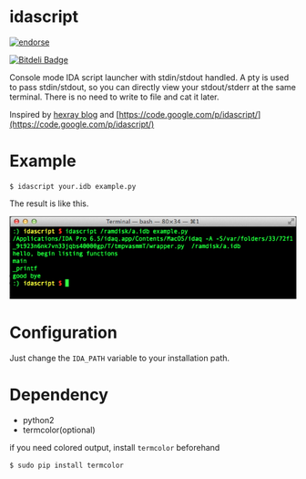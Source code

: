 
# idascript

[![endorse](http://api.coderwall.com/ztrix/endorsecount.png)](http://coderwall.com/ztrix)

[![Bitdeli Badge](https://d2weczhvl823v0.cloudfront.net/zTrix/idascript/trend.png)](https://bitdeli.com/free "Bitdeli Badge")

Console mode IDA script launcher with stdin/stdout handled. A pty is used to pass stdin/stdout, so you can directly view your stdout/stderr at the same terminal. There is no need to write to file and cat it later.

Inspired by [hexray blog](http://www.hexblog.com/?p=128) and [https://code.google.com/p/idascript/](https://code.google.com/p/idascript/)

# Example

    $ idascript your.idb example.py 

The result is like this.

![Example Screenshot](scrot.png)

# Configuration

Just change the `IDA_PATH` variable to your installation path.

# Dependency

- python2
- termcolor(optional)

if you need colored output, install `termcolor` beforehand

    $ sudo pip install termcolor
